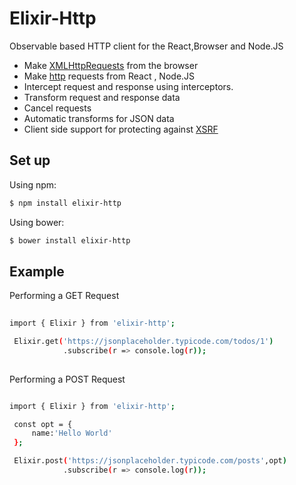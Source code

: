 # Elixir-Http

Observable based HTTP client for the React,Browser and Node.JS

-  Make [XMLHttpRequests](https://developer.mozilla.org/en-US/docs/Web/API/XMLHttpRequest) from the browser
-   Make [http](http://nodejs.org/api/http.html) requests from React , Node.JS
-   Intercept request and response using interceptors.
-   Transform request and response data
-   Cancel requests
-   Automatic transforms for JSON data
-   Client side support for protecting against [XSRF](http://en.wikipedia.org/wiki/Cross-site_request_forgery)

## Set up

Using npm:
```bash
$ npm install elixir-http
```
Using bower:
```bash
$ bower install elixir-http
```
## Example

Performing a GET Request
```bash
    
import { Elixir } from 'elixir-http';

 Elixir.get('https://jsonplaceholder.typicode.com/todos/1')
            .subscribe(r => console.log(r));
     
```

Performing a POST Request

```bash

import { Elixir } from 'elixir-http';

 const opt = {
     name:'Hello World'
 };

 Elixir.post('https://jsonplaceholder.typicode.com/posts',opt)
            .subscribe(r => console.log(r));

```
